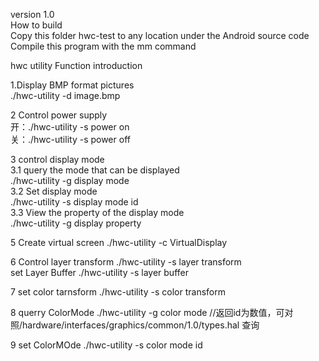 version 1.0                                                                                                                                                             
How to build                                                                                                                                                           
Copy this folder hwc-test to any location                                                                                                                               under the Android source code
Compile this program with the mm command

hwc utility Function introduction                                                                                                                                       

1.Display BMP format pictures                                                                                                                                           
./hwc-utility -d image.bmp

2 Control power supply                                                                                                                                                 
开：./hwc-utility -s power on                                                                                                             
关：./hwc-utility -s power off


3 control display mode                                                                                                                                                 
 3.1 query the mode that can be displayed                                                                                          
 ./hwc-utility -g display mode                                                                                               
 3.2 Set display mode                                                                                                         
 ./hwc-utility -s display mode id                                                                                       
 3.3 View the property of the display mode                                                                                                                     
./hwc-utility -g display property                                                                                                           

5 Create virtual screen
./hwc-utility -c VirtualDisplay

6 Control layer transform
./hwc-utility -s layer transform                                                                                                         
set Layer Buffer
./hwc-utility -s layer buffer

7 set color tarnsform
./hwc-utility -s color transform

8  querry ColorMode
./hwc-utility -g color mode  //返回id为数值，可对照/hardware/interfaces/graphics/common/1.0/types.hal 查询

9 set ColorMOde
./hwc-utility -s color mode id
 
